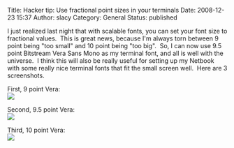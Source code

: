 Title: Hacker tip: Use fractional point sizes in your terminals
Date: 2008-12-23 15:37
Author: slacy
Category: General
Status: published

I just realized last night that with scalable fonts, you can set your
font size to fractional values.  This is great news, because I'm always
torn between 9 point being "too small" and 10 point being "too big". 
So, I can now use 9.5 point Bitstream Vera Sans Mono as my terminal
font, and all is well with the universe.  I think this will also be
really useful for setting up my Netbook with some really nice terminal
fonts that fit the small screen well.  Here are 3 screenshots.

First, 9 point Vera:  
![](http://slacy.com/blog/wp-content/vera_9.png)

Second, 9.5 point Vera:  
![](http://slacy.com/blog/wp-content/vera_9.5.png)

Third, 10 point Vera:  
![](http://slacy.com/blog/wp-content/vera_10.png)
